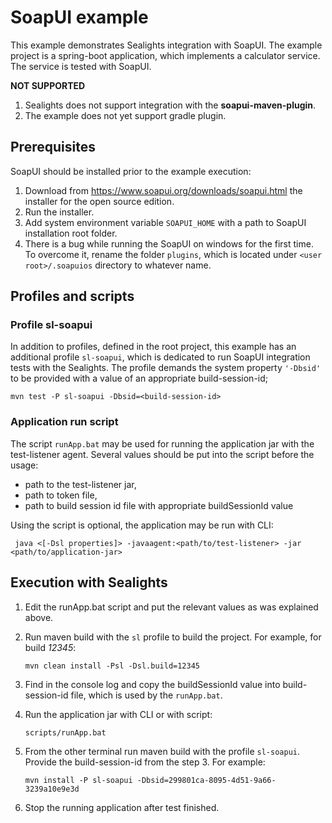 # SoapUI example
This example demonstrates Sealights integration with SoapUI.
The example project is a spring-boot application, which implements a calculator service. 
The service is tested with SoapUI.

**NOT SUPPORTED** 
1. Sealights does not support integration with the **soapui-maven-plugin**.
2. The example does not yet support gradle plugin.

## Prerequisites
SoapUI should be installed prior to the example execution:
1. Download from https://www.soapui.org/downloads/soapui.html the installer for the open source edition.
2. Run the installer.
3. Add system environment variable `SOAPUI_HOME` with a path to SoapUI installation root folder. 
4. There is a bug while running the SoapUI on windows for the first time. 
To overcome it, rename the folder `plugins`, which is located under `<user root>/.soapuios` directory to whatever name.
## Profiles and scripts
### Profile sl-soapui ###
In addition to profiles, defined in the root project, this example has an additional profile `sl-soapui`,
which is dedicated to run SoapUI integration tests with the Sealights.
The profile demands the system property `'-Dbsid'` to be provided with a value of an appropriate build-session-id;
       
    mvn test -P sl-soapui -Dbsid=<build-session-id>
### Application run script ###
The script `runApp.bat` may be used for running the application jar with the test-listener agent. 
Several values should be put into the script before the usage:
- path to the test-listener jar, 
- path to token file,
- path to build session id file with appropriate buildSessionId value

Using the script is optional, the application may be run with CLI:

     java <[-Dsl properties]> -javaagent:<path/to/test-listener> -jar <path/to/application-jar>
## Execution with Sealights
1. Edit the runApp.bat script and put the relevant values as was explained above.
2. Run maven build with the `sl` profile to build the project. For example, for build _12345_:
       
       mvn clean install -Psl -Dsl.build=12345
3. Find in the console log and copy the buildSessionId value into build-session-id file, which is used by the `runApp.bat`.
4. Run the application jar with CLI or with script:

       scripts/runApp.bat
5. From the other terminal run maven build with the profile `sl-soapui`. Provide the build-session-id from the step 3. For example:
       
       mvn install -P sl-soapui -Dbsid=299801ca-8095-4d51-9a66-3239a10e9e3d
6. Stop the running application after test finished.